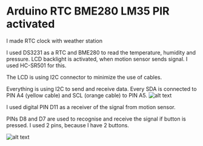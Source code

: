 # Arduino RTC BME280 LM35 PIR activated
 
I made RTC clock with weather station

I used DS3231 as a RTC and BME280 to read the temperature, humidity and pressure.
LCD backlight is activated, when motion sensor sends signal. I used HC-SR501 for this.

The LCD is using I2C connector to minimize the use of cables.

Everything is using I2C to send and receive data. Every SDA is connected to PIN A4 (yellow cable) and SCL (orange cable) to PIN A5.
![alt text](https://github.com/gryzmol98/Arduino-RTC-with-Temperature/blob/master/images/analogpins.jpg?raw=true)

I used digital PIN D11 as a receiver of the signal from motion sensor. 

PINs D8 and D7 are used to recognise and receive the signal if button is pressed. I used 2 pins, because I have 2 buttons.

![alt text](https://github.com/gryzmol98/Arduino-RTC-with-Temperature/blob/master/images/digitalpins.jpg?raw=true)

